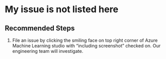 <properties
	pageTitle="My issue is not listed here"
	description="My issue is not listed here"
	infoBubbleText="My issue is not listed here"
	service="microsoft.machinelearning"
	resource="designer"
	authors="luzhang06"
	ms.author="luzhan"
	articleId="machinelearning-designer-myissueisnotlistedhere"
	selfHelpType="generic"
	supportTopicIds="32690871"
	productPesIds="16644"
	cloudEnvironments="public"
/>

# My issue is not listed here

## **Recommended Steps**

1. File an issue by clicking the smiling face on top right corner of Azure Machine Learning studio with “including screenshot” checked on. Our engineering team will investigate.
